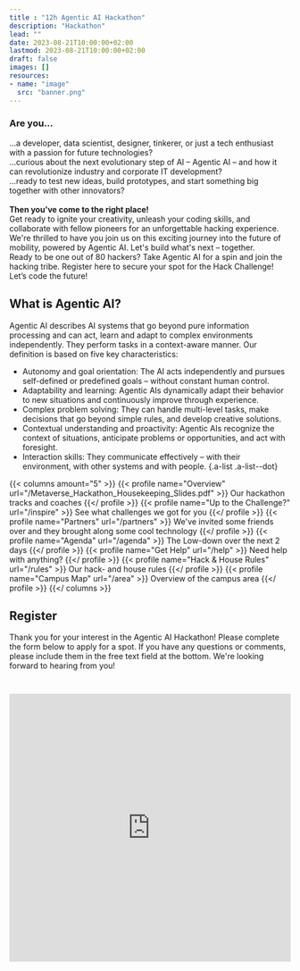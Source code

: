```yaml
---
title : "12h Agentic AI Hackathon"
description: "Hackathon"
lead: ""
date: 2023-08-21T10:00:00+02:00
lastmod: 2023-08-21T10:00:00+02:00
draft: false
images: []
resources:
- name: "image"
  src: "banner.png"
---
```


### Are you...

...a developer, data scientist, designer, tinkerer, or just a tech enthusiast with a passion for future technologies?  
...curious about the next evolutionary step of AI – Agentic AI – and how it can revolutionize industry and corporate IT development?  
...ready to test new ideas, build prototypes, and start something big together with other innovators?  
\
**Then you've come to the right place!**
\
Get ready to ignite your creativity, unleash your coding skills, and collaborate with fellow pioneers for an unforgettable hacking experience. We're thrilled to have you join us on this exciting journey into the future of mobility, powered by Agentic AI. Let's build what's next – together. 
\
Ready to be one out of 80 hackers?  Take Agentic AI for a spin and join the hacking tribe. Register here to secure your spot for the Hack Challenge! Let’s code the future!

## What is Agentic AI?
Agentic AI describes AI systems that go beyond pure information processing and can act, learn and adapt to complex environments independently. They perform tasks in a context-aware manner. Our definition is based on five key characteristics:

* Autonomy and goal orientation: The AI acts independently and pursues self-defined or predefined goals – without constant human control. 
* Adaptability and learning: Agentic AIs dynamically adapt their behavior to new situations and continuously improve through experience. 
* Complex problem solving: They can handle multi-level tasks, make decisions that go beyond simple rules, and develop creative solutions. 
* Contextual understanding and proactivity: Agentic AIs recognize the context of situations, anticipate problems or opportunities, and act with foresight. 
* Interaction skills: They communicate effectively – with their environment, with other systems and with people. 
{.a-list .a-list--dot}

{{< columns amount="5" >}}
  {{< profile name="Overview" url="/Metaverse_Hackathon_Housekeeping_Slides.pdf" >}}
    Our hackathon tracks and coaches
  {{</ profile >}}
  {{< profile name="Up to the Challenge?" url="/inspire" >}}
    See what challenges we got for you
  {{</ profile >}}
  {{< profile name="Partners" url="/partners" >}}
    We've invited some friends over and they brought along some cool technology
  {{</ profile >}}
  {{< profile name="Agenda" url="/agenda" >}}
    The Low-down over the next 2 days
  {{</ profile >}}
  {{< profile name="Get Help" url="/help" >}}
    Need help with anything?
  {{</ profile >}}
  {{< profile name="Hack & House Rules" url="/rules" >}}
    Our hack- and house rules
  {{</ profile >}}
  {{< profile name="Campus Map" url="/area" >}}
    Overview of the campus area
  {{</ profile >}}
{{</ columns >}}


## Register

Thank you for your interest in the Agentic AI Hackathon! Please complete the form below to apply for a spot. If you have any questions or comments, please include them in the free text field at the bottom. We're looking forward to hearing from you! 

<iframe style="margin-top: 2em;" width="100%" height="480px" src="https://forms.office.com/Pages/ResponsePage.aspx?id=GR7lCsgHS067bWSO5YQQ9LAZ8XhGIl1OrXzqFYc-9vdUNU02RkFWUDJPTkVDTU1IVEtMRkM4SENGWC4u&embed=true" frameborder="0" marginwidth="0" marginheight="0" style="border: none; max-width:100%; max-height:100vh" allowfullscreen webkitallowfullscreen mozallowfullscreen msallowfullscreen> </iframe>
